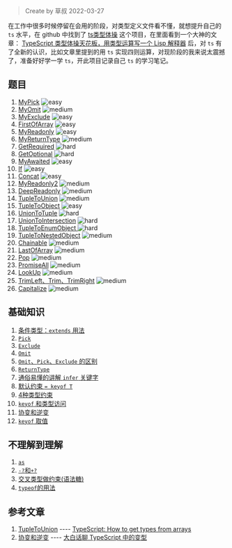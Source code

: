 > Create by 草叔 2022-03-27

在工作中很多时候停留在会用的阶段，对类型定义文件看不懂，就想提升自己的 `ts` 水平，在 github 中找到了 [ts类型体操](https://github.com/type-challenges/type-challenges) 这个项目，在里面看到一个大神的文章： [TypeScript 类型体操天花板，用类型运算写一个 Lisp 解释器](https://zhuanlan.zhihu.com/p/427309936) 后，对 `ts` 有了全新的认识，比如文章里提到的用 `ts` 实现四则运算，对现阶段的我来说太震撼了，准备好好学一学 `ts`，开此项目记录自己 `ts` 的学习笔记。

## 题目

1. [MyPick](https://github.com/astak16/blog-ts-challenges/issues/3) <img src="https://img.shields.io/badge/-easy-7aad0c" alt="easy"/>
2. [MyOmit](https://github.com/astak16/blog-ts-challenges/issues/4) <img src="https://img.shields.io/badge/-medium-d9901a" alt="medium"/>
3. [MyExclude](https://github.com/astak16/blog-ts-challenges/issues/5) <img src="https://img.shields.io/badge/-easy-7aad0c" alt="easy"/>
4. [FirstOfArray](https://github.com/astak16/blog-ts-challenges/issues/7) <img src="https://img.shields.io/badge/-easy-7aad0c" alt="easy"/>
5. [MyReadonly](https://github.com/astak16/blog-ts-challenges/issues/9) <img src="https://img.shields.io/badge/-easy-7aad0c" alt="easy"/>
6. [MyReturnType](https://github.com/astak16/blog-ts-challenges/issues/11) <img src="https://img.shields.io/badge/-medium-d9901a" alt="medium"/>
7. [GetRequired](https://github.com/astak16/blog-ts-challenges/issues/12) <img src="https://img.shields.io/badge/-hard-de3d37" alt="hard"/>
8. [GetOptional](https://github.com/astak16/blog-ts-challenges/issues/13) <img src="https://img.shields.io/badge/-hard-de3d37" alt="hard"/>
9. [MyAwaited](https://github.com/astak16/blog-ts-challenges/issues/14) <img src="https://img.shields.io/badge/-easy-7aad0c" alt="easy"/>
10. [If](https://github.com/astak16/blog-ts-challenges/issues/15) <img src="https://img.shields.io/badge/-easy-7aad0c" alt="easy"/>
11. [Concat](https://github.com/astak16/blog-ts-challenges/issues/16) <img src="https://img.shields.io/badge/-easy-7aad0c" alt="easy"/>
12. [MyReadonly2](https://github.com/astak16/blog-ts-challenges/issues/17) <img src="https://img.shields.io/badge/-medium-d9901a" alt="medium"/>
13. [DeepReadonly](https://github.com/astak16/blog-ts-challenges/issues/19) <img src="https://img.shields.io/badge/-medium-d9901a" alt="medium"/>
14. [TupleToUnion](https://github.com/astak16/blog-ts-challenges/issues/20) <img src="https://img.shields.io/badge/-medium-d9901a" alt="medium"/>
15. [TupleToObject](https://github.com/astak16/blog-ts-challenges/issues/21) <img src="https://img.shields.io/badge/-easy-7aad0c" alt="easy"/>
16. [UnionToTuple](https://github.com/astak16/blog-ts-challenges/issues/23) <img src="https://img.shields.io/badge/-hard-de3d37" alt="hard"/>
17. [UnionToIntersection](https://github.com/astak16/blog-ts-challenges/issues/24) <img src="https://img.shields.io/badge/-hard-de3d37" alt="hard"/>
18. [TupleToEnumObject ](https://github.com/astak16/blog-ts-challenges/issues/25) <img src="https://img.shields.io/badge/-hard-de3d37" alt="hard"/>
19. [TupleToNestedObject](https://github.com/astak16/blog-ts-challenges/issues/26) <img src="https://img.shields.io/badge/-medium-d9901a" alt="medium"/>
20. [Chainable](https://github.com/astak16/blog-ts-challenges/issues/28) <img src="https://img.shields.io/badge/-medium-d9901a" alt="medium"/>
21. [LastOfArray](https://github.com/astak16/blog-ts-challenges/issues/30) <img src="https://img.shields.io/badge/-medium-d9901a" alt="medium"/>
22. [Pop](https://github.com/astak16/blog-ts-challenges/issues/31) <img src="https://img.shields.io/badge/-medium-d9901a" alt="medium"/>
23. [PromiseAll](https://github.com/astak16/blog-ts-challenges/issues/32) <img src="https://img.shields.io/badge/-medium-d9901a" alt="medium"/>
24. [LookUp](https://github.com/astak16/blog-ts-challenges/issues/33) <img src="https://img.shields.io/badge/-medium-d9901a" alt="medium"/>
25. [TrimLeft、Trim、TrimRight](https://github.com/astak16/blog-ts-challenges/issues/34) <img src="https://img.shields.io/badge/-medium-d9901a" alt="medium"/>
26. [Capitalize](https://github.com/astak16/blog-ts-challenges/issues/35) <img src="https://img.shields.io/badge/-medium-d9901a" alt="medium"/>

## 基础知识
1. [条件类型：`extends` 用法](https://github.com/astak16/blog-ts-challenges/issues/1)
2. [`Pick`](https://github.com/astak16/blog-ts-challenges/issues/2#issuecomment-1079862389)
3. [`Exclude`](https://github.com/astak16/blog-ts-challenges/issues/2#issuecomment-1079876517)
4. [`Omit`](https://github.com/astak16/blog-ts-challenges/issues/2#issuecomment-1084434376)
5. [`Omit`、`Pick`、`Exclude` 的区别](https://github.com/astak16/blog-ts-challenges/issues/2#issuecomment-1084480379)
6. [`ReturnType`](https://github.com/astak16/blog-ts-challenges/issues/2#issuecomment-1111139104)
7. [通俗易懂的讲解 `infer` 关键字](https://github.com/astak16/blog-ts-challenges/issues/6)
8. [默认约束 `= keyof T`](https://github.com/astak16/blog-ts-challenges/issues/8)
9. [4种类型约束](https://github.com/astak16/blog-ts-challenges/issues/27)
10. [`keyof` 和类型访问](https://github.com/astak16/blog-ts-challenges/issues/10)
11. [协变和逆变](https://github.com/astak16/blog-ts-challenges/issues/22)
12. [`keyof` 取值](https://github.com/astak16/blog-ts-challenges/issues/29)

## 不理解到理解
1. [`as`](https://github.com/astak16/blog-ts-challenges/issues/18#issue-1225525854)
2. [`-?`和`+?`](https://github.com/astak16/blog-ts-challenges/issues/18#issuecomment-1117469364)
3. [交叉类型做约束(语法糖)](https://github.com/astak16/blog-ts-challenges/issues/18#issuecomment-1128473585)
4. [`typeof`的用法](https://github.com/astak16/blog-ts-challenges/issues/18#issuecomment-1136859830)

## 参考文章
1. [TupleToUnion](https://github.com/astak16/blog-ts-challenges/issues/20) ---- [TypeScript: How to get types from arrays](https://steveholgado.com/typescript-types-from-arrays/)
2. [协变和逆变](https://github.com/astak16/blog-ts-challenges/issues/22) ---- [大白话聊 TypeScript 中的变型](https://no1.engineer/articles/2021-03/covariance-and-contravariance)
